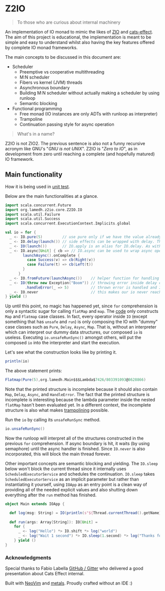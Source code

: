 # Z2IO

> To those who are curious about internal machinery

An implementation of IO monad to mimic the likes of [ZIO](https://zio.dev/) and [cats-effect](https://typelevel.org/cats-effect/).
The aim of this project is educational, the implementation is meant to be simple and easy to understand whilst also having the key features offered by complete IO monad frameworks.

The main concepts to be discussed in this document are:
- Scheduler
  - Preemptive vs cooperative multithreading
  - M:N scheduler
  - Fibers vs kernel (JVM) threads
  - Asynchronous boundary
  - Building M:N scheduler without actually making a scheduler by using runloop
  - Semantic blocking
- Functional programming
  - Free monad (IO instances are only ADTs with runloop as interpreter)
  - Trampoline
  - Continuation passing style for async operation

> What's in a name?

Z2IO is not ZIO2. The previous sentence is also not a funny recursive acronym like GNU's "*GNU is not UNIX*". Z2IO is "*Zero to IO*",
as in development from zero until reaching a complete (and hopefully matured) IO framework.

## Main functionality
How it is being used in [unit test](https://github.com/arinal/Z2IO/blob/master/src/test/scala/org/lamedh/z2io/core/Z2ioTest.scala).

Below are the main functionalities at a glance.

```scala
import scala.concurrent.Future
import org.lamedh.z2io.core.Z2IO.IO
import scala.util.Failure
import scala.util.Success
import scala.concurrent.ExecutionContext.Implicits.global

val io = for {
  _ <- IO.pure(5)         // use pure only if we have the value already, don't ever use it to wrap expression with side effects
  _ <- IO.delay(launch()) // side effects can be wrapped with delay. The wrapped expression will be evaluated inside the runloop
  _ <- IO(launch())       // IO.apply is an alias for IO.delay. As with previous operation, will be evaluated on the same thread
  _ <- IO.async[Unit] { cb => // IO.async can be used to wrap async operation. Here, launchAsync() returns Future
        launchAsync().onComplete {
          case Success(v) => cb(Right(v))
          case Failure(t) => cb(Left(t))
        }
      }
  _ <- IO.fromFuture(launchAsync())    // helper function for handling async future, does the exact same thing as previous operation
  _ <- IO(throw new Exception("Boom")) // throwing error inside delay construct
         .handleError(_ => 5)          // thrown error is handled and IO of value 5 is returned instead
  _ <- IO.never                        // this makes our io never reach completion
} yield ()
```

Up until this point, no magic has happened yet, since `for` comprehension is only a syntactic sugar for calling `flatMap` and `map`.
The [code](https://github.com/arinal/Z2IO/blob/master/src/main/scala/org/lamedh/z2io/core/Z2IO.scala#L16-L17)
only constructs `Map` and `Flatmap` case classes. In fact, every operator inside `IO` (except something that has `unsafe` and `run`)
is only composing the IO with "dummy" case classes such as `Pure`, `Delay`, `Async`, `Map`. That is, without an interpreter which can interpret our dummy data structures, our composed `io` is useless.
Executing `io.unsafeRunSync()` amongst others, will put the composed `io` into the interpreter and start the execution.

Let's see what the construction looks like by printing it.
```scala
println(io)
```

The above statement prints:
```scala
Flatmap(Pure(5),org.lamedh.Main$$$Lambda$7426/803391093@8628866)
```
Note that the printed structure is incomplete because it should also contain `Map`, `Delay`, `Async`, and `HandleError`.
The fact that the printed structure is incomplete is interesting because the lambda parameter inside the nested `flatMap` hasn't been evaluated yet.
In a different context, the incomplete structure is also what makes [trampolining](https://github.com/arinal/Z2IO/blob/b57c47b9c202188d5036c85d769a21aee45ac299/src/test/scala/org/lamedh/z2io/core/Z2ioTest.scala#L24-L36) possible.

Run the `io` by calling its `unsafeRunSync` method.

```scala
io.unsafeRunSync()
```
Now the runloop will interpret all of the structures constructed in the previous `for` comprehension.
If async boundary is hit, it waits (by using semaphore) until the async handler is finished.
Since `IO.never` is also incorporated, this will block the main thread forever.

Other important concepts are semantic blocking and yielding. The `IO.sleep` below won't block the current thread since it internally uses `ScheduledExecutorService` and schedules the continuation.
`IO.sleep` takes `ScheduledExecutorService` as an implicit parameter but rather than instantiating it yourself, using `IOApp` as an entry point is a clean way of providing all of the needed explicit values and also shutting down everything
after the `run` method has finished.

```scala
object Main extends IOApp {

  def log(msg: String) = IO(println(s"${Thread.currentThread().getName}: $msg"))
 
  def run(args: Array[String]): IO[Unit] =
    for {
      _ <- log("Hello") *> IO.shift *> log("world")
      _ <- log("Wait 1 second") *> IO.sleep(1.second) *> log("Thanks for waiting!") //
    } yield ()
}
```

### Acknowledgments
Special thanks to Fabio Labella [GitHub / Gitter](https://github.com/systemfw) who delivered a good presentation about Cats Effect internal.

Built with [NeoVim](https://neovim.io/) and [metals](https://scalameta.org/metals/). Proudly crafted without an IDE :)
